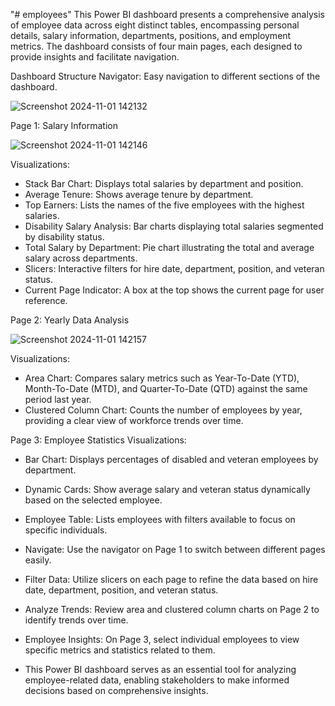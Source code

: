 "# employees" 
This Power BI dashboard presents a comprehensive analysis of employee data across eight distinct tables, encompassing personal details, salary information, departments, positions, and employment metrics. The dashboard consists of four main pages, each designed to provide insights and facilitate navigation.

Dashboard Structure
Navigator: Easy navigation to different sections of the dashboard.

![Screenshot 2024-11-01 142132](https://github.com/user-attachments/assets/3c28e515-b70a-4943-b8c7-157f06ba8a04)

Page 1: Salary Information

![Screenshot 2024-11-01 142146](https://github.com/user-attachments/assets/6d717fdb-63ca-4035-ba54-815a3521b153)


Visualizations:
- Stack Bar Chart: Displays total salaries by department and position.
- Average Tenure: Shows average tenure by department.
- Top Earners: Lists the names of the five employees with the highest salaries.
- Disability Salary Analysis: Bar charts displaying total salaries segmented by disability status.
- Total Salary by Department: Pie chart illustrating the total and average salary across departments.
- Slicers: Interactive filters for hire date, department, position, and veteran status.
- Current Page Indicator: A box at the top shows the current page for user reference.

Page 2: Yearly Data Analysis

![Screenshot 2024-11-01 142157](https://github.com/user-attachments/assets/7a619c6b-826b-47ee-85d2-ebdd771db4cc)

Visualizations:
- Area Chart: Compares salary metrics such as Year-To-Date (YTD), Month-To-Date (MTD), and Quarter-To-Date (QTD) against the same period last year.
- Clustered Column Chart: Counts the number of employees by year, providing a clear view of workforce trends over time.


Page 3: Employee Statistics
Visualizations:
- Bar Chart: Displays percentages of disabled and veteran employees by department.
- Dynamic Cards: Show average salary and veteran status dynamically based on the selected employee.
- Employee Table: Lists employees with filters available to focus on specific individuals.
- Navigate: Use the navigator on Page 1 to switch between different pages easily.
- Filter Data: Utilize slicers on each page to refine the data based on hire date, department, position, and veteran status.
- Analyze Trends: Review area and clustered column charts on Page 2 to identify trends over time.
- Employee Insights: On Page 3, select individual employees to view specific metrics and statistics related to them.

- This Power BI dashboard serves as an essential tool for analyzing employee-related data, enabling stakeholders to make informed decisions based on comprehensive insights.
